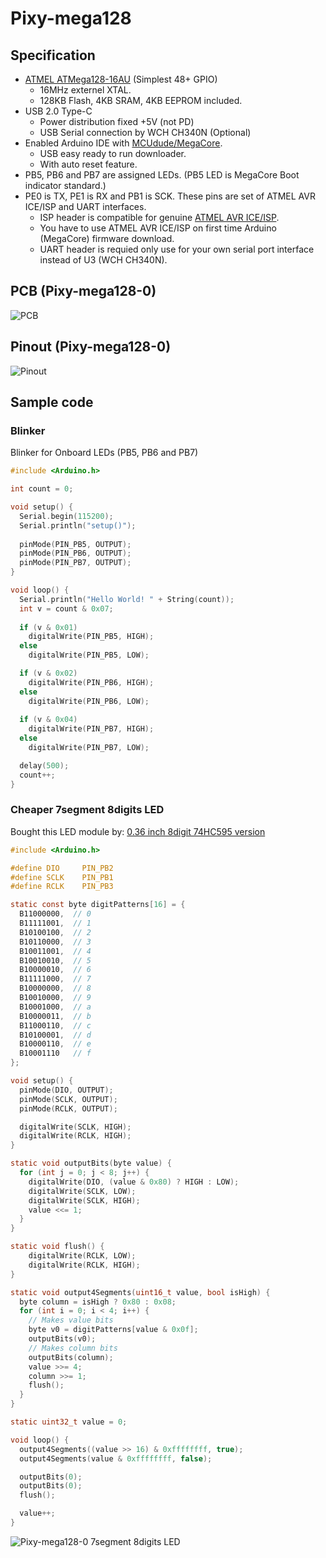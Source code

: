 # Pixy-mega128

## Specification

* [ATMEL ATMega128-16AU](https://www.microchip.com/en-us/product/ATmega128A) (Simplest 48+ GPIO)
  * 16MHz externel XTAL.
  * 128KB Flash, 4KB SRAM, 4KB EEPROM included.
* USB 2.0 Type-C
  * Power distribution fixed +5V (not PD)
  * USB Serial connection by WCH CH340N (Optional)
* Enabled Arduino IDE with [MCUdude/MegaCore](https://github.com/MCUdude/MegaCore).
  * USB easy ready to run downloader.
  * With auto reset feature.
* PB5, PB6 and PB7 are assigned LEDs. (PB5 LED is MegaCore Boot indicator standard.)
* PE0 is TX, PE1 is RX and PB1 is SCK. These pins are set of ATMEL AVR ICE/ISP and UART interfaces.
  * ISP header is compatible for genuine [ATMEL AVR ICE/ISP](https://www.microchip.com/en-us/development-tool/atatmel-ice).
  * You have to use ATMEL AVR ICE/ISP on first time Arduino (MegaCore) firmware download.
  * UART header is requied only use for your own serial port interface instead of U3 (WCH CH340N).

## PCB (Pixy-mega128-0)

![PCB](../Images/Pixy-mega128-0-pcb.png)

## Pinout (Pixy-mega128-0)

![Pinout](../Images/Pixy-mega128-0-pinout.png)

## Sample code

### Blinker

Blinker for Onboard LEDs (PB5, PB6 and PB7)

```c
#include <Arduino.h>

int count = 0;

void setup() {
  Serial.begin(115200);
  Serial.println("setup()");
  
  pinMode(PIN_PB5, OUTPUT);
  pinMode(PIN_PB6, OUTPUT);
  pinMode(PIN_PB7, OUTPUT);
}

void loop() {
  Serial.println("Hello World! " + String(count));
  int v = count & 0x07;
  
  if (v & 0x01)
    digitalWrite(PIN_PB5, HIGH);
  else
    digitalWrite(PIN_PB5, LOW);

  if (v & 0x02)
    digitalWrite(PIN_PB6, HIGH);
  else
    digitalWrite(PIN_PB6, LOW);
  
  if (v & 0x04)
    digitalWrite(PIN_PB7, HIGH);
  else
    digitalWrite(PIN_PB7, LOW);

  delay(500);
  count++;
}
```

### Cheaper 7segment 8digits LED

Bought this LED module by: [0.36 inch 8digit 74HC595 version](https://www.ebay.com/itm/334240929966?var=543243005124)

```c
#include <Arduino.h>

#define DIO     PIN_PB2
#define SCLK    PIN_PB1
#define RCLK    PIN_PB3

static const byte digitPatterns[16] = {
  B11000000,  // 0
  B11111001,  // 1
  B10100100,  // 2
  B10110000,  // 3
  B10011001,  // 4
  B10010010,  // 5
  B10000010,  // 6
  B11111000,  // 7
  B10000000,  // 8
  B10010000,  // 9
  B10001000,  // a
  B10000011,  // b
  B11000110,  // c
  B10100001,  // d
  B10000110,  // e
  B10001110   // f
};

void setup() {
  pinMode(DIO, OUTPUT);
  pinMode(SCLK, OUTPUT);
  pinMode(RCLK, OUTPUT);

  digitalWrite(SCLK, HIGH);
  digitalWrite(RCLK, HIGH);
}

static void outputBits(byte value) {
  for (int j = 0; j < 8; j++) {
    digitalWrite(DIO, (value & 0x80) ? HIGH : LOW);
    digitalWrite(SCLK, LOW);
    digitalWrite(SCLK, HIGH);
    value <<= 1;
  }
}

static void flush() {
    digitalWrite(RCLK, LOW);
    digitalWrite(RCLK, HIGH);
}

static void output4Segments(uint16_t value, bool isHigh) {
  byte column = isHigh ? 0x80 : 0x08;
  for (int i = 0; i < 4; i++) {
    // Makes value bits
    byte v0 = digitPatterns[value & 0x0f];
    outputBits(v0);
    // Makes column bits
    outputBits(column);
    value >>= 4;
    column >>= 1;
    flush();
  }
}

static uint32_t value = 0;

void loop() {
  output4Segments((value >> 16) & 0xffffffff, true);
  output4Segments(value & 0xffffffff, false);

  outputBits(0);
  outputBits(0);
  flush();

  value++;
}
```

![Pixy-mega128-0 7segment 8digits LED](../Images/Pixy-mega128-0-2.jpg)
